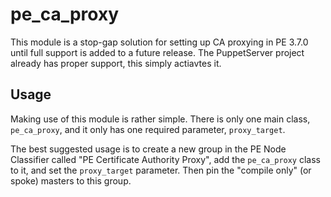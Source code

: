 # pe_ca_proxy

This module is a stop-gap solution for setting up CA proxying in PE
3.7.0 until full support is added to a future release. The PuppetServer
project already has proper support, this simply actiavtes it.

## Usage

Making use of this module is rather simple. There is only one main
class, `pe_ca_proxy`, and it only has one required parameter,
`proxy_target`.

The best suggested usage is to create a new group in the PE Node
Classifier called "PE Certificate Authority Proxy", add the
`pe_ca_proxy` class to it, and set the `proxy_target` parameter. Then
pin the "compile only" (or spoke) masters to this group.
